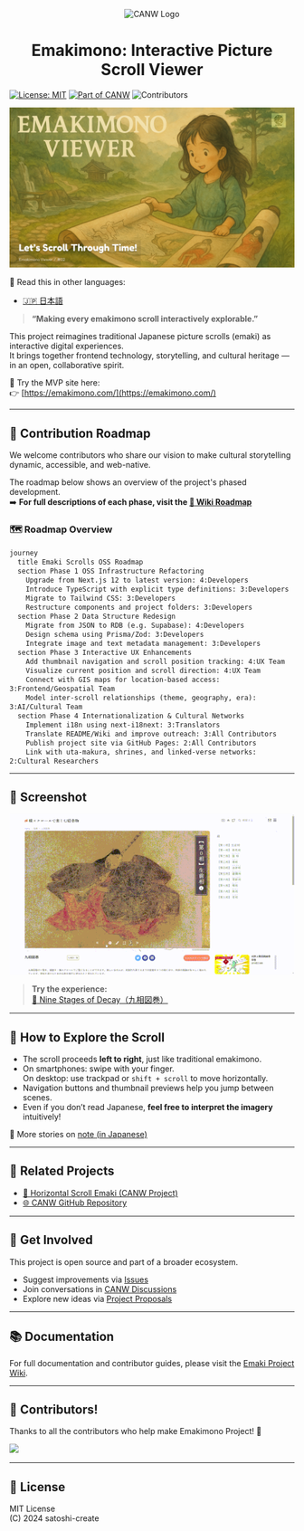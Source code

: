 <p align="center">
  <img src="https://github.com/satoshi-create/complexity-and-network-webdesign/blob/main/docs/branding-mvp-launch/images/logos/logo_cultural-emergent.png" alt="CANW Logo" width="100"/>
</p>

<h1 align="center">Emakimono: Interactive Picture Scroll Viewer</h1>

[![License: MIT](https://img.shields.io/badge/License-MIT-green.svg)](./LICENSE)
[![Part of CANW](https://img.shields.io/badge/CANW-ecosystem-blueviolet)](https://github.com/satoshi-create/complexity-and-network-webdesign)
![Contributors](https://img.shields.io/github/contributors/satoshi-create/emakimono-next?color=brightgreen)

[![Emaki Screenshot](./public/hero-img_new.png)](https://emakimono.com/)

📘 Read this in other languages:

- [🇯🇵 日本語](./README_ja.md)

> **“Making every emakimono scroll interactively explorable.”**

This project reimagines traditional Japanese picture scrolls (emaki) as interactive digital experiences.  
It brings together frontend technology, storytelling, and cultural heritage — in an open, collaborative spirit.

🌟 Try the MVP site here:  
👉 [https://emakimono.com/](https://emakimono.com/)

---

## 🧭 Contribution Roadmap

We welcome contributors who share our vision to make cultural storytelling dynamic, accessible, and web-native.

The roadmap below shows an overview of the project's phased development.  
➡️ **For full descriptions of each phase, visit the [📍 Wiki Roadmap](https://github.com/satoshi-create/emakimono-next/wiki/Contribution-Roadmap)**

### 🗺 Roadmap Overview

```mermaid
journey
  title Emaki Scrolls OSS Roadmap
  section Phase 1 OSS Infrastructure Refactoring
    Upgrade from Next.js 12 to latest version: 4:Developers
    Introduce TypeScript with explicit type definitions: 3:Developers
    Migrate to Tailwind CSS: 3:Developers
    Restructure components and project folders: 3:Developers
  section Phase 2 Data Structure Redesign
    Migrate from JSON to RDB (e.g. Supabase): 4:Developers
    Design schema using Prisma/Zod: 3:Developers
    Integrate image and text metadata management: 3:Developers
  section Phase 3 Interactive UX Enhancements
    Add thumbnail navigation and scroll position tracking: 4:UX Team
    Visualize current position and scroll direction: 4:UX Team
    Connect with GIS maps for location-based access: 3:Frontend/Geospatial Team
    Model inter-scroll relationships (theme, geography, era): 3:AI/Cultural Team
  section Phase 4 Internationalization & Cultural Networks
    Implement i18n using next-i18next: 3:Translators
    Translate README/Wiki and improve outreach: 3:All Contributors
    Publish project site via GitHub Pages: 2:All Contributors
    Link with uta-makura, shrines, and linked-verse networks: 2:Cultural Researchers

```

---

## 🎨 Screenshot

[![Screenshot](./public/demo_kusouzu.gif)](https://emakimono.com/en)

> **Try the experience:**  
[📜 Nine Stages of Decay（九相図巻）](https://emakimono.com/kusouzumaki)

---

## 🧭 How to Explore the Scroll

- The scroll proceeds **left to right**, just like traditional emakimono.
- On smartphones: swipe with your finger.  
  On desktop: use trackpad or `shift + scroll` to move horizontally.
- Navigation buttons and thumbnail previews help you jump between scenes.
- Even if you don’t read Japanese, **feel free to interpret the imagery** intuitively!

📝 More stories on [note (in Japanese)](https://note.com/enjoy_emakimono/n/n449f765b4876)

---


## 🧠 Related Projects

- [📜 Horizontal Scroll Emaki (CANW Project)](https://github.com/satoshi-create/complexity-and-network-webdesign/tree/main/projects/horizontal-scroll-emaki)
- [🌐 CANW GitHub Repository](https://github.com/satoshi-create/complexity-and-network-webdesign)

---


## 💬 Get Involved

This project is open source and part of a broader ecosystem.

- Suggest improvements via [Issues](../../issues)
- Join conversations in [CANW Discussions](https://github.com/satoshi-create/complexity-and-network-webdesign/discussions)
- Explore new ideas via [Project Proposals](https://github.com/satoshi-create/complexity-and-network-webdesign/discussions/categories/-proposals)
  
---
## 📚 Documentation

For full documentation and contributor guides, please visit the [Emaki Project Wiki](https://github.com/satoshi-create/emakimono-next/wiki).

---
## 🌟 Contributors!

Thanks to all the contributors who help make Emakimono Project! 🌱

<a href="https://github.com/satoshi-create/emakimono-next/contributors">
  <img src="https://contrib.rocks/image?repo=satoshi-create/emakimono-next" />
</a>

---

## 📘 License

MIT License  
(C) 2024 satoshi-create
